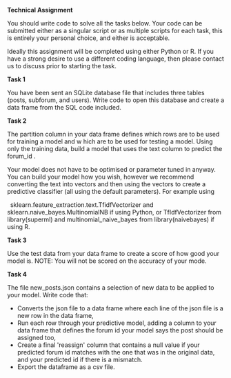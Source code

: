 ﻿**Technical Assignment** 

You should write code to solve all the tasks below. Your code can be submitted either as a singular script or as multiple scripts for each task, this is entirely your personal choice, and either is acceptable. 

Ideally this assignment will be completed using either Python or R. If you have a strong desire to use a different coding language, then please contact us to discuss prior to starting the task. 

**Task 1** 

You have been sent an SQLite database file that includes three tables (posts, subforum, and users). Write code to open this database and create a data frame from the SQL code included. 

**Task 2** 

The  partition  column in your data frame defines which rows are to be used for training a model and w hich are to be used for testing a model. Using only the training data, build a model that uses the  text  column to predict the  forum\_id . 

Your model does not have to be optimised or parameter tuned in anyway. You can build your model how you wish, however we recommend converting the text into vectors and then using the vectors to create a predictive classifier (all using the default parameters). For example using 

` `sklearn.feature\_extraction.text.TfidfVectorizer  and  sklearn.naive\_bayes.MultinomialNB  if using Python, or  TfIdfVectorizer from library(superml)  and  multinomial\_naive\_bayes from library(naivebayes)  if using R. 

**Task 3** 

Use the test data from your data frame to create a score of how good your model is. NOTE: You will not be scored on the accuracy of your mode. 

**Task 4** 

The file  new\_posts.json  contains a selection of new data to be applied to your model. Write code that: 

- Converts the json file to a data frame where each line of the json file is a new row in the data frame, 
- Run each row through your predictive model, adding a column to your data frame that defines the forum id your model says the post should be assigned too, 
- Create a final 'reassign' column that contains a null value if your predicted forum id matches with the one that was in the original data, and your predicted id if there is a mismatch.
- Export the dataframe as a csv file.



